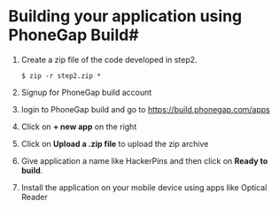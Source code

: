 # Building your application using PhoneGap Build#

1. Create a zip file of the code developed in step2. 
	```
	$ zip -r step2.zip *
	```
2. Signup for PhoneGap build account

3. login to PhoneGap build and go to https://build.phonegap.com/apps

4. Click on **+ new app** on the right

5. Click on **Upload a .zip file** to upload the zip archive

6. Give application a name like HackerPins and then click on **Ready to build**.

7. Install the application on your mobile device using apps like Optical Reader
